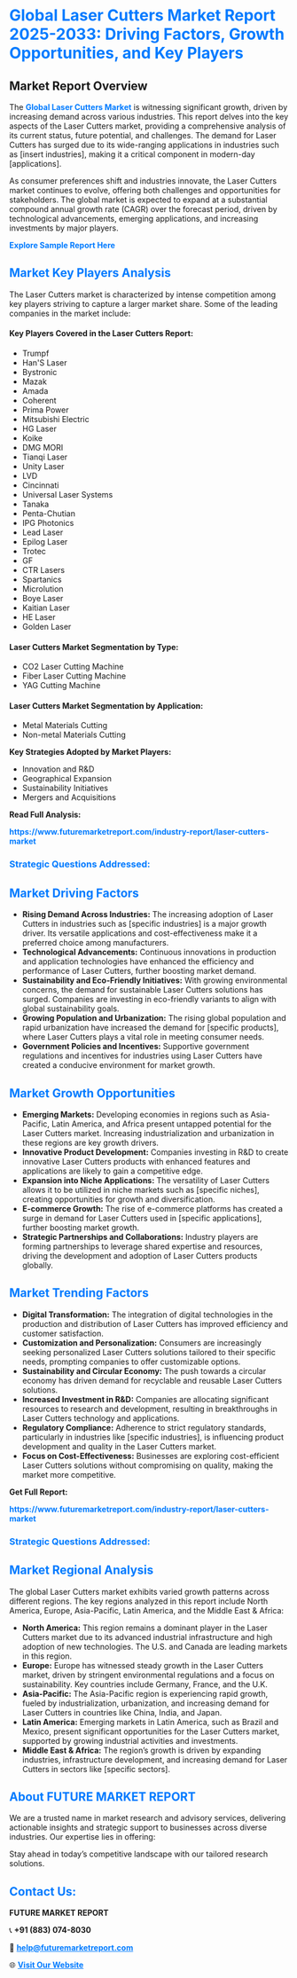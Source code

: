 <h1 style="color: #007BFF;">Global Laser Cutters Market Report 2025-2033: Driving Factors, Growth Opportunities, and Key Players</h1>

<section id="overview">
<h2>Market Report Overview</h2>
<p>The <a href="https://www.futuremarketreport.com/industry-report/laser-cutters-market" style="color: #007BFF; text-decoration: none;"><strong>Global Laser Cutters Market</strong></a> is witnessing significant growth, driven by increasing demand across various industries. This report delves into the key aspects of the Laser Cutters market, providing a comprehensive analysis of its current status, future potential, and challenges. The demand for Laser Cutters has surged due to its wide-ranging applications in industries such as [insert industries], making it a critical component in modern-day [applications].</p>
<p>As consumer preferences shift and industries innovate, the Laser Cutters market continues to evolve, offering both challenges and opportunities for stakeholders. The global market is expected to expand at a substantial compound annual growth rate (CAGR) over the forecast period, driven by technological advancements, emerging applications, and increasing investments by major players.</p>
</section>

<section id="overview">
<p><a href="https://www.futuremarketreport.com/request-sample/reportId=102646" style="color: #007BFF; text-decoration: none;"><strong>Explore Sample Report Here</strong></a></p>
</section>

<section id="key-players">
<h2 style="color: #007BFF;">Market Key Players Analysis</h2>
<p>The Laser Cutters market is characterized by intense competition among key players striving to capture a larger market share. Some of the leading companies in the market include:</p>
<h4>Key Players Covered in the Laser Cutters Report:</h4>
<ul><li>Trumpf</li><li>Han&#039;S Laser</li><li>Bystronic</li><li>Mazak</li><li>Amada</li><li>Coherent</li><li>Prima Power</li><li>Mitsubishi Electric</li><li>HG Laser</li><li>Koike</li><li>DMG MORI</li><li>Tianqi Laser</li><li>Unity Laser</li><li>LVD</li><li>Cincinnati</li><li>Universal Laser Systems</li><li>Tanaka</li><li>Penta-Chutian</li><li>IPG Photonics</li><li>Lead Laser</li><li>Epilog Laser</li><li>Trotec</li><li>GF</li><li>CTR Lasers</li><li>Spartanics</li><li>Microlution</li><li>Boye Laser</li><li>Kaitian Laser</li><li>HE Laser</li><li>Golden Laser</li></ul>
<h4>Laser Cutters Market Segmentation by Type:</h4>
<ul><li>CO2 Laser Cutting Machine</li><li>Fiber Laser Cutting Machine</li><li>YAG Cutting Machine</li></ul>

<h4>Laser Cutters Market Segmentation by Application:</h4>
<ul><li>Metal Materials Cutting</li><li>Non-metal Materials Cutting</li></ul>
<p><strong>Key Strategies Adopted by Market Players:</strong></p>
<ul>
<li>Innovation and R&D</li>
<li>Geographical Expansion</li>
<li>Sustainability Initiatives</li>
<li>Mergers and Acquisitions</li>
</ul>
</section>

<section>
<p><strong>Read Full Analysis: </strong></p><a href="https://www.futuremarketreport.com/industry-report/laser-cutters-market" style="color: #007BFF; text-decoration: none;"><strong>https://www.futuremarketreport.com/industry-report/laser-cutters-market</strong></a>
<h3 style="color: #007BFF;">Strategic Questions Addressed:</h3>
</section>

<section id="driving-factors">
<h2 style="color: #007BFF;">Market Driving Factors</h2>
<ul>
<li><strong>Rising Demand Across Industries:</strong> The increasing adoption of Laser Cutters in industries such as [specific industries] is a major growth driver. Its versatile applications and cost-effectiveness make it a preferred choice among manufacturers.</li>
<li><strong>Technological Advancements:</strong> Continuous innovations in production and application technologies have enhanced the efficiency and performance of Laser Cutters, further boosting market demand.</li>
<li><strong>Sustainability and Eco-Friendly Initiatives:</strong> With growing environmental concerns, the demand for sustainable Laser Cutters solutions has surged. Companies are investing in eco-friendly variants to align with global sustainability goals.</li>
<li><strong>Growing Population and Urbanization:</strong> The rising global population and rapid urbanization have increased the demand for [specific products], where Laser Cutters plays a vital role in meeting consumer needs.</li>
<li><strong>Government Policies and Incentives:</strong> Supportive government regulations and incentives for industries using Laser Cutters have created a conducive environment for market growth.</li>
</ul>
</section>

<section id="growth-opportunities">
<h2 style="color: #007BFF;">Market Growth Opportunities</h2>
<ul>
<li><strong>Emerging Markets:</strong> Developing economies in regions such as Asia-Pacific, Latin America, and Africa present untapped potential for the Laser Cutters market. Increasing industrialization and urbanization in these regions are key growth drivers.</li>
<li><strong>Innovative Product Development:</strong> Companies investing in R&D to create innovative Laser Cutters products with enhanced features and applications are likely to gain a competitive edge.</li>
<li><strong>Expansion into Niche Applications:</strong> The versatility of Laser Cutters allows it to be utilized in niche markets such as [specific niches], creating opportunities for growth and diversification.</li>
<li><strong>E-commerce Growth:</strong> The rise of e-commerce platforms has created a surge in demand for Laser Cutters used in [specific applications], further boosting market growth.</li>
<li><strong>Strategic Partnerships and Collaborations:</strong> Industry players are forming partnerships to leverage shared expertise and resources, driving the development and adoption of Laser Cutters products globally.</li>
</ul>
</section>

<section id="trending-factors">
<h2 style="color: #007BFF;">Market Trending Factors</h2>
<ul>
<li><strong>Digital Transformation:</strong> The integration of digital technologies in the production and distribution of Laser Cutters has improved efficiency and customer satisfaction.</li>
<li><strong>Customization and Personalization:</strong> Consumers are increasingly seeking personalized Laser Cutters solutions tailored to their specific needs, prompting companies to offer customizable options.</li>
<li><strong>Sustainability and Circular Economy:</strong> The push towards a circular economy has driven demand for recyclable and reusable Laser Cutters solutions.</li>
<li><strong>Increased Investment in R&D:</strong> Companies are allocating significant resources to research and development, resulting in breakthroughs in Laser Cutters technology and applications.</li>
<li><strong>Regulatory Compliance:</strong> Adherence to strict regulatory standards, particularly in industries like [specific industries], is influencing product development and quality in the Laser Cutters market.</li>
<li><strong>Focus on Cost-Effectiveness:</strong> Businesses are exploring cost-efficient Laser Cutters solutions without compromising on quality, making the market more competitive.</li>
</ul>
</section>

<section>
<p><strong>Get Full Report: </strong></p><a href="https://www.futuremarketreport.com/industry-report/laser-cutters-market" style="color: #007BFF; text-decoration: none;"><strong>https://www.futuremarketreport.com/industry-report/laser-cutters-market</strong></a>
<h3 style="color: #007BFF;">Strategic Questions Addressed:</h3>
</section>


<section id="regional-analysis">
<h2 style="color: #007BFF;">Market Regional Analysis</h2>
<p>The global Laser Cutters market exhibits varied growth patterns across different regions. The key regions analyzed in this report include North America, Europe, Asia-Pacific, Latin America, and the Middle East & Africa:</p>
<ul>
<li><strong>North America:</strong> This region remains a dominant player in the Laser Cutters market due to its advanced industrial infrastructure and high adoption of new technologies. The U.S. and Canada are leading markets in this region.</li>
<li><strong>Europe:</strong> Europe has witnessed steady growth in the Laser Cutters market, driven by stringent environmental regulations and a focus on sustainability. Key countries include Germany, France, and the U.K.</li>
<li><strong>Asia-Pacific:</strong> The Asia-Pacific region is experiencing rapid growth, fueled by industrialization, urbanization, and increasing demand for Laser Cutters in countries like China, India, and Japan.</li>
<li><strong>Latin America:</strong> Emerging markets in Latin America, such as Brazil and Mexico, present significant opportunities for the Laser Cutters market, supported by growing industrial activities and investments.</li>
<li><strong>Middle East & Africa:</strong> The region’s growth is driven by expanding industries, infrastructure development, and increasing demand for Laser Cutters in sectors like [specific sectors].</li>
</ul>
</section>

<footer>
<h2 style="color: #007BFF;">About FUTURE MARKET REPORT</h2>
<p>We are a trusted name in market research and advisory services, delivering actionable insights and strategic support to businesses across diverse industries. Our expertise lies in offering:</p>

<p>Stay ahead in today’s competitive landscape with our tailored research solutions.</p>

<h2 style="color: #007BFF;">Contact Us:</h2>
<p><strong>FUTURE MARKET REPORT</strong></p>
<p>📞 <strong>+91 (883) 074-8030</strong></p>
<p>📧 <strong><a href="mailto:help@futuremarketreport.com" style="color: #007BFF;">help@futuremarketreport.com</a></strong></p>
<p>🌐 <strong><a href="https://www.futuremarketreport.com/" style="color: #007BFF;">Visit Our Website</a></strong></p>
</footer>